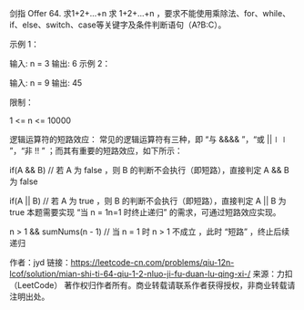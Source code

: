 剑指 Offer 64. 求1+2+…+n
求 1+2+...+n ，要求不能使用乘除法、for、while、if、else、switch、case等关键字及条件判断语句（A?B:C）。

 

示例 1：

输入: n = 3
输出: 6
示例 2：

输入: n = 9
输出: 45
 

限制：

1 <= n <= 10000



逻辑运算符的短路效应：
常见的逻辑运算符有三种，即 “与 \&\&&& ”，“或 ||∣∣ ”，“非 !! ” ；而其有重要的短路效应，如下所示：


if(A && B)  // 若 A 为 false ，则 B 的判断不会执行（即短路），直接判定 A && B 为 false

if(A || B) // 若 A 为 true ，则 B 的判断不会执行（即短路），直接判定 A || B 为 true
本题需要实现 “当 n = 1n=1 时终止递归” 的需求，可通过短路效应实现。


n > 1 && sumNums(n - 1) // 当 n = 1 时 n > 1 不成立 ，此时 “短路” ，终止后续递归

作者：jyd
链接：https://leetcode-cn.com/problems/qiu-12n-lcof/solution/mian-shi-ti-64-qiu-1-2-nluo-ji-fu-duan-lu-qing-xi-/
来源：力扣（LeetCode）
著作权归作者所有。商业转载请联系作者获得授权，非商业转载请注明出处。